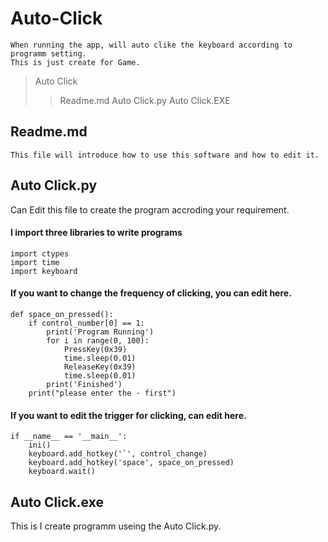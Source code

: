 # Auto-Click
```
When running the app, will auto clike the keyboard according to programm setting.
This is just create for Game.
```



> Auto Click
> > Readme.md
> > Auto Click.py
> > Auto Click.EXE


## Readme.md
```
This file will introduce how to use this software and how to edit it.
```

## Auto Click.py
Can Edit this file to create the program accroding your requirement.


#### I import three libraries to write programs
```
import ctypes
import time
import keyboard
```

#### If you want to change the frequency of clicking, you can edit here.
```
def space_on_pressed():
    if control_number[0] == 1:
        print('Program Running')
        for i in range(0, 100):
            PressKey(0x39)
            time.sleep(0.01)
            ReleaseKey(0x39)
            time.sleep(0.01)
        print('Finished')
    print("please enter the · first")
```

#### If you want to edit the trigger for clicking, can edit here.
```
if __name__ == '__main__':
    ini()
    keyboard.add_hotkey('`', control_change)
    keyboard.add_hotkey('space', space_on_pressed)
    keyboard.wait()
```

## Auto Click.exe
This is I create programm useing the Auto Click.py.

